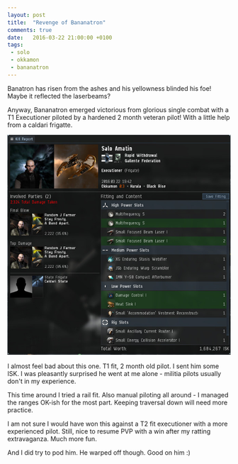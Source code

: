 ```yaml
---
layout: post
title:  "Revenge of Bananatron"
comments: true
date:   2016-03-22 21:00:00 +0100
tags: 
 - solo
 - okkamon
 - bananatron
---
```

Banatron has risen from the ashes and his yellowness blinded his foe! Maybe it reflected
the laserbeams?

Anyway, Bananatron emerged victorious from glorious single combat with a T1 Executioner piloted by
a hardened 2 month veteran pilot!  With a little help from a caldari frigatte.

![bananatron victorious](/img/revenge-of-bananatron.jpg "Banatron is victorious!")

I almost feel bad about this one.  T1 fit, 2 month old pilot.  I sent him some ISK.  I was pleasantly
surprised he went at me alone - militia pilots usually don't in my experience.

This time around I tried a rail fit.  Also manual piloting all around - I managed the ranges OK-ish for
the most part.  Keeping traversal down will need more practice.

I am not sure I would have won this against a T2 fit executioner with a more experienced pilot.
Still, nice to resume PVP with a win after my ratting extravaganza.  Much more fun.

And I did try to pod him.  He warped off though.  Good on him :)

